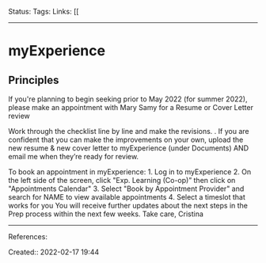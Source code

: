 Status: 
Tags: 
Links: [[
___

# myExperience
## Principles
 If you're planning to begin seeking prior to May 2022 (for summer 2022), please make an appointment with Mary Samy for a Resume or Cover Letter review

Work through the checklist line by line and make the revisions. . If you are confident that you can make the improvements on your own, upload the new resume & new cover letter to myExperience (under Documents) AND email me when they’re ready for review.

 To book an appointment in myExperience: 1. Log in to myExperience 2. On the left side of the screen, click "Exp. Learning (Co-op)” then click on "Appointments Calendar" 3. Select "Book by Appointment Provider" and search for NAME to view available appointments 4. Select a timeslot that works for you You will receive further updates about the next steps in the Prep process within the next few weeks. Take care, Cristina

___
References:

Created:: 2022-02-17 19:44

